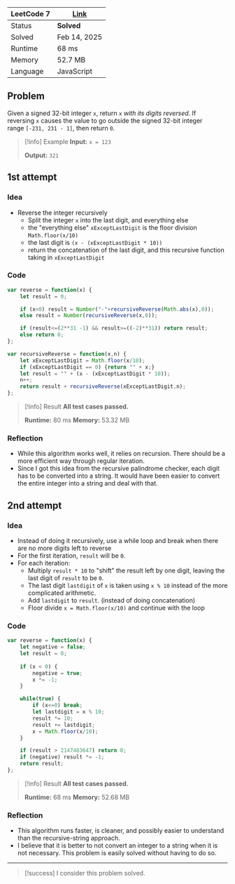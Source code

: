 
| LeetCode 7 | [Link](https://leetcode.com/problems/reverse-integer/) |
| ---------- | ------------------------------------------------------ |
| Status     | **Solved**                                             |
| Solved     | Feb 14, 2025                                           |
| Runtime    | 68 ms                                                  |
| Memory     | 52.7 MB                                                |
| Language   | JavaScript                                             |


## Problem
Given a signed 32-bit integer `x`, return `x` _with its digits reversed_. If reversing `x` causes the value to go outside the signed 32-bit integer range `[-231, 231 - 1]`, then return `0`.

> [!info] Example
> **Input:**
> `x = 123`
> 
> **Output:**
> `321`


## 1st attempt

### Idea
- Reverse the integer recursively
	- Split the integer `x` into the last digit, and everything else
	- the "everything else" `xExceptLastDigit` is the floor division `Math.floor(x/10)`
	- the last digit is `(x - (xExceptLastDigit * 10))`
	- return the concatenation of the last digit, and this recursive function taking in `xExceptLastDigit`

### Code
```javascript
var reverse = function(x) {
    let result = 0;

    if (x<0) result = Number("-"+recursiveReverse(Math.abs(x),0));
    else result = Number(recursiveReverse(x,0));

    if (result<=(2**31 -1) && result>=((-2)**31)) return result;
    else return 0;
};

var recursiveReverse = function(x,n) {
    let xExceptLastDigit = Math.floor(x/10);
    if (xExceptLastDigit == 0) {return "" + x;}
    let result = "" + (x - (xExceptLastDigit * 10));
    n++;
    return result + recursiveReverse(xExceptLastDigit,n);
};
```

> [!info] Result
> **All test cases passed.**
> 
> **Runtime:** 80 ms
> **Memory:** 53.32 MB

### Reflection
- While this algorithm works well, it relies on recursion. There should be a more efficient way through regular iteration.
- Since I got this idea from the recursive palindrome checker, each digit has to be converted into a string. It would have been easier to convert the entire integer into a string and deal with that.


## 2nd attempt

### Idea
- Instead of doing it recursively, use a while loop and break when there are no more digits left to reverse
- For the first iteration, `result` will be `0`.
- For each iteration:
	- Multiply `result * 10` to "shift" the result left by one digit, leaving the last digit of `result` to be `0`.
	- The last digit `lastdigit` of `x` is taken using `x % 10` instead of the more complicated arithmetic.
	- Add `lastdigit` to `result`. (instead of doing concatenation)
	- Floor divide `x = Math.floor(x/10)` and continue with the loop

### Code
```javascript
var reverse = function(x) {
    let negative = false;
    let result = 0;
    
    if (x < 0) {
        negative = true;
        x *= -1;
    }

    while(true) {
        if (x<=0) break;
        let lastdigit = x % 10;
        result *= 10;
        result += lastdigit;
        x = Math.floor(x/10);
    }

    if (result > 2147483647) return 0;
    if (negative) result *= -1;
    return result;
};
```

> [!info] Result
> **All test cases passed.**
> 
> **Runtime:** 68 ms
> **Memory:** 52.68 MB

### Reflection
- This algorithm runs faster, is cleaner, and possibly easier to understand than the recursive-string approach.
- I believe that it is better to not convert an integer to a string when it is not necessary. This problem is easily solved without having to do so.


---

> [!success] I consider this problem solved.

